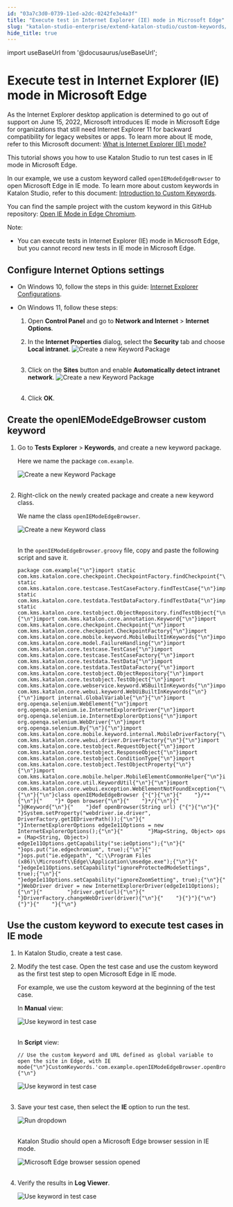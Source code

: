 ```yaml
---
id: "03a7c3d0-0739-11ed-a2dc-0242fe3e4a3f"
title: "Execute test in Internet Explorer (IE) mode in Microsoft Edge"
slug: "katalon-studio-enterprise/extend-katalon-studio/custom-keywords/execute-test-in-internet-explorer-ie-mode-in-microsoft-edge"
hide_title: true
---
```

import useBaseUrl from '@docusaurus/useBaseUrl';


# <a id="id" class="anchor_top_offset"/><a id="ariaid-title1" class="anchor_top_offset"/>Execute test in Internet Explorer (IE) mode in Microsoft Edge

<p xmlns="http://www.w3.org/1999/xhtml" className="p">As the Internet Explorer desktop application is determined to go out of support on June 15, 2022, Microsoft introduces IE mode in Microsoft Edge for organizations that still need Internet Explorer 11 for backward compatibility for legacy websites or apps. To learn more about IE mode, refer to this Microsoft document: <a className="xref j-external-link" href="https://docs.microsoft.com/en-us/deployedge/edge-ie-mode" target="_blank">What is Internet Explorer (IE) mode?</a> </p> 
<p xmlns="http://www.w3.org/1999/xhtml" className="p">This tutorial shows you how to use Katalon Studio to run test cases in IE mode in Microsoft Edge.</p> 
<p xmlns="http://www.w3.org/1999/xhtml" className="p">In our example, we use a custom keyword called <code className="ph codeph">openIEModeEdgeBrowser</code> to open Microsoft Edge in IE mode. To learn more about custom keywords in Katalon Studio, refer to this document: <a className="xref" href="/docs/katalon-studio-enterprise/extend-katalon-studio/custom-keywords/introduction-to-custom-keywords">Introduction to Custom Keywords</a>.</p> 
<p xmlns="http://www.w3.org/1999/xhtml" className="p">You can find the sample project with the custom keyword in this GitHub repository: <a className="xref j-external-link" href="https://github.com/ducnguyen505/Open-IE-Mode-Edge-Sample-Project" target="_blank">Open IE Mode in Edge Chromium</a>.</p> 
<div xmlns="http://www.w3.org/1999/xhtml" className="note note note_note"><span className="note__title">Note:</span> 
  <ul className="ul"><li className="li">You can execute tests in Internet Explorer (IE) mode in Microsoft Edge, but you cannot record new tests in IE mode in Microsoft Edge.</li></ul>
</div>

## <a id="id_1" class="anchor_top_offset"/>Configure Internet Options settings

<ul xmlns="http://www.w3.org/1999/xhtml" className="ul"><li className="li">     <p className="p">On Windows 10, follow the steps in this guide: <a className="xref" href="/docs/katalon-studio-enterprise/create-tests-and-projects/configure-test-cases/web-testing/internet-explorer-configurations">Internet         Explorer Configurations</a>.</p>   </li><li className="li">     <p className="p">On Windows 11, follow these steps:</p>     <ol className="ol"><li className="li">         <p className="p">Open <strong className="ph b">Control Panel</strong> and go to <strong className="ph b">Network             and Internet</strong> &gt; <strong className="ph b">Internet Options</strong>.</p>       </li><li className="li">         <p className="p">In the <strong className="ph b">Internet Properties</strong> dialog, select the           <strong className="ph b">Security</strong> tab and choose <strong className="ph b">Local             intranet</strong>. <img className="image" src={useBaseUrl("https://github.com/katalon-studio/docs-images/raw/master/katalon-studio/tutorials/run-test-in-edge-with-IE-mode/Internet-Properties-dialog.png")} alt="Create a new Keyword Package" /><br /><br />         </p>       </li><li className="li">         <p className="p">Click on the <strong className="ph b">Sites</strong> button and enable           <strong className="ph b">Automatically detect intranet network</strong>. <img className="image" src={useBaseUrl("https://github.com/katalon-studio/docs-images/raw/master/katalon-studio/tutorials/run-test-in-edge-with-IE-mode/Local-intranet-selected.png")} alt="Create a new Keyword Package" /><br /><br />         </p>       </li><li className="li">         <p className="p">Click <strong className="ph b">OK</strong>.</p>       </li></ol>   </li></ul> 

## <a id="id_2" class="anchor_top_offset"/>Create the openIEModeEdgeBrowser custom keyword

<ol xmlns="http://www.w3.org/1999/xhtml" className="ol"><li className="li">     <p className="p">Go to <strong className="ph b">Tests Explorer</strong> &gt;       <strong className="ph b">Keywords</strong>, and create a new keyword package.</p>     <p className="p">Here we name the package <code className="ph codeph">com.example</code>.</p>     <p className="p">       <img className="image" src={useBaseUrl("https://github.com/katalon-studio/docs-images/raw/master/katalon-studio/tutorials/run-test-in-edge-with-IE-mode/KS-Create-new-keyword-package.png")} alt="Create a new Keyword Package" /><br /><br />     </p>   </li><li className="li">     <p className="p">Right-click on the newly created package and create a new       keyword class.</p>     <p className="p">We name the class <code className="ph codeph">openIEModeEdgeBrowser</code>.</p>     <p className="p">       <img className="image" src={useBaseUrl("https://github.com/katalon-studio/docs-images/raw/master/katalon-studio/tutorials/run-test-in-edge-with-IE-mode/KS-Create-new-keyword-class.png")} alt="Create a new Keyword class" /><br /><br />     </p>     <p className="p">In the <code className="ph codeph">openIEModeEdgeBrowser.groovy</code> file, copy and       paste the following script and save it.</p>     <pre className="pre codeblock"><code>package com.example{"\n"}import static com.kms.katalon.core.checkpoint.CheckpointFactory.findCheckpoint{"\n"}import static com.kms.katalon.core.testcase.TestCaseFactory.findTestCase{"\n"}import static com.kms.katalon.core.testdata.TestDataFactory.findTestData{"\n"}import static com.kms.katalon.core.testobject.ObjectRepository.findTestObject{"\n"}{"\n"}import com.kms.katalon.core.annotation.Keyword{"\n"}import com.kms.katalon.core.checkpoint.Checkpoint{"\n"}import com.kms.katalon.core.checkpoint.CheckpointFactory{"\n"}import com.kms.katalon.core.mobile.keyword.MobileBuiltInKeywords{"\n"}import com.kms.katalon.core.model.FailureHandling{"\n"}import com.kms.katalon.core.testcase.TestCase{"\n"}import com.kms.katalon.core.testcase.TestCaseFactory{"\n"}import com.kms.katalon.core.testdata.TestData{"\n"}import com.kms.katalon.core.testdata.TestDataFactory{"\n"}import com.kms.katalon.core.testobject.ObjectRepository{"\n"}import com.kms.katalon.core.testobject.TestObject{"\n"}import com.kms.katalon.core.webservice.keyword.WSBuiltInKeywords{"\n"}import com.kms.katalon.core.webui.keyword.WebUiBuiltInKeywords{"\n"}{"\n"}import internal.GlobalVariable{"\n"}{"\n"}import org.openqa.selenium.WebElement{"\n"}import org.openqa.selenium.ie.InternetExplorerDriver{"\n"}import org.openqa.selenium.ie.InternetExplorerOptions{"\n"}import org.openqa.selenium.WebDriver{"\n"}import org.openqa.selenium.By{"\n"}{"\n"}import com.kms.katalon.core.mobile.keyword.internal.MobileDriverFactory{"\n"}import com.kms.katalon.core.webui.driver.DriverFactory{"\n"}{"\n"}import com.kms.katalon.core.testobject.RequestObject{"\n"}import com.kms.katalon.core.testobject.ResponseObject{"\n"}import com.kms.katalon.core.testobject.ConditionType{"\n"}import com.kms.katalon.core.testobject.TestObjectProperty{"\n"}{"\n"}import com.kms.katalon.core.mobile.helper.MobileElementCommonHelper{"\n"}import com.kms.katalon.core.util.KeywordUtil{"\n"}{"\n"}import com.kms.katalon.core.webui.exception.WebElementNotFoundException{"\n"}{"\n"}{"\n"}class openIEModeEdgeBrowser {"{"}{"\n"}{"    "}/**{"\n"}{"    "}* Open browser{"\n"}{"    "}*/{"\n"}{"    "}@Keyword{"\n"}{"    "}def openBrowser(String url) {"{"}{"\n"}{"        "}System.setProperty("webdriver.ie.driver", DriverFactory.getIEDriverPath());{"\n"}{"        "}InternetExplorerOptions edgeIe11Options = new InternetExplorerOptions();{"\n"}{"        "}Map&lt;String, Object&gt; ops = (Map&lt;String, Object&gt;) edgeIe11Options.getCapability("se:ieOptions");{"\n"}{"        "}ops.put("ie.edgechromium", true);{"\n"}{"        "}ops.put("ie.edgepath", "C:\\Program Files (x86)\\Microsoft\\Edge\\Application\\msedge.exe");{"\n"}{"        "}edgeIe11Options.setCapability("ignoreProtectedModeSettings", true);{"\n"}{"        "}edgeIe11Options.setCapability("ignoreZoomSetting", true);{"\n"}{"        "}WebDriver driver = new InternetExplorerDriver(edgeIe11Options);{"\n"}{"        "}driver.get(url){"\n"}{"        "}DriverFactory.changeWebDriver(driver){"\n"}{"    "}{"}"}{"\n"}{"}"}{"    "}{"\n"}</code></pre>   </li></ol> 

## <a id="concept-1730" class="anchor_top_offset"/>Use the custom keyword to execute test cases in IE mode

<div xmlns="http://www.w3.org/1999/xhtml" className="p"><ol className="ol"><li className="li"><p className="p">In Katalon Studio, create a test case.</p></li><li className="li"><p className="p">Modify the test case. Open the test case and use the custom
        keyword as the first test step to open Microsoft Edge in IE
        mode.</p>
      <p className="p">For example, we use the custom keyword at the beginning of the
        test case.</p>
      <p className="p">In <strong className="ph b">Manual</strong> view:</p>
      <p className="p"><img className="image" src={useBaseUrl("https://github.com/katalon-studio/docs-images/raw/master/katalon-studio/tutorials/run-test-in-edge-with-IE-mode/KS-Test-case-manual-view.png")} alt="Use keyword in test case" /><br /><br /></p>
      <p className="p">In <strong className="ph b">Script</strong> view:</p>
      <pre className="pre codeblock"><code>// Use the custom keyword and URL defined as global variable to open the site in Edge, with IE mode{"\n"}CustomKeywords.'com.example.openIEModeEdgeBrowser.openBrowser'(GlobalVariable.G_SiteURL){"\n"}</code></pre>
      <p className="p"><img className="image" src={useBaseUrl("https://github.com/katalon-studio/docs-images/raw/master/katalon-studio/tutorials/run-test-in-edge-with-IE-mode/KS-Use-custom-keyword-in-test-case.png")} alt="Use keyword in test case" /><br /><br /></p></li><li className="li"><p className="p">Save your test case, then select the <strong className="ph b">IE</strong> option
        to run the test.</p>
      <p className="p"><img className="image" src={useBaseUrl("https://github.com/katalon-studio/docs-images/raw/master/katalon-studio/tutorials/run-test-in-edge-with-IE-mode/KS-Run-dropdown-IE.png")} alt="Run dropdown" /><br /><br /></p>
      <p className="p">Katalon Studio should open a Microsoft Edge browser session in
        IE mode.</p>
      <p className="p"><img className="image" src={useBaseUrl("https://github.com/katalon-studio/docs-images/raw/master/katalon-studio/tutorials/run-test-in-edge-with-IE-mode/AUT-opened-in-IE-mode.png")} alt="Microsoft Edge browser session opened" /><br /><br /></p></li><li className="li"><p className="p">Verify the results in <strong className="ph b">Log Viewer</strong>.</p>
      <p className="p"><img className="image" src={useBaseUrl("https://github.com/katalon-studio/docs-images/raw/master/katalon-studio/tutorials/run-test-in-edge-with-IE-mode/KS-Log-View-results.png")} alt="Use keyword in test case" /><br /><br /></p></li></ol></div>
